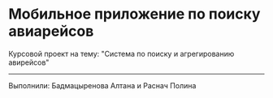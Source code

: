 # Мобильное приложение по поиску авиарейсов #
Курсовой проект на тему: "Система по поиску и агрегированию авирейсов"
***
Выполнили: Бадмацыренова Алтана и Раснач Полина
